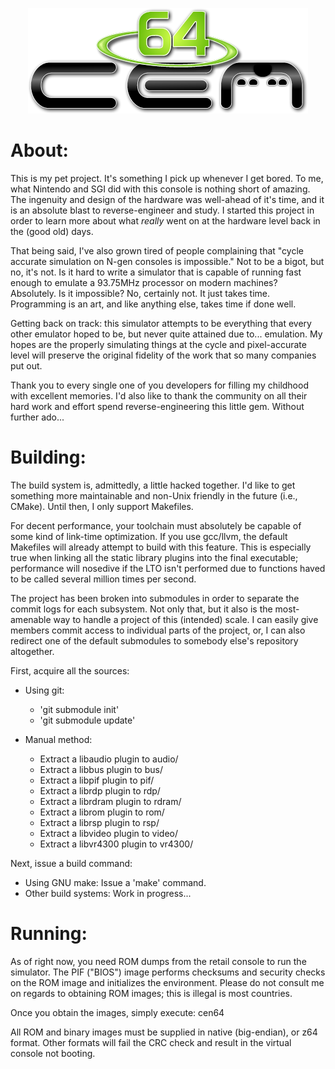 <p align="center">
  <img src="/assets/logo.png" />
</p>

# About:
This is my pet project. It's something I pick up whenever I get bored. To me,
what Nintendo and SGI did with this console is nothing short of amazing. The
ingenuity and design of the hardware was well-ahead of it's time, and it is
an absolute blast to reverse-engineer and study. I started this project in
order to learn more about what _really_ went on at the hardware level back in
the (good old) days.

That being said, I've also grown tired of people complaining that "cycle
accurate simulation on N-gen consoles is impossible." Not to be a bigot, but
no, it's not. Is it hard to write a simulator that is capable of running fast
enough to emulate a 93.75MHz processor on modern machines? Absolutely. Is it
impossible? No, certainly not. It just takes time. Programming is an art,
and like anything else, takes time if done well.

Getting back on track: this simulator attempts to be everything that every
other emulator hoped to be, but never quite attained due to... emulation. My
hopes are the properly simulating things at the cycle and pixel-accurate level
will preserve the original fidelity of the work that so many companies put
out.

Thank you to every single one of you developers for filling my childhood
with excellent memories. I'd also like to thank the community on all their
hard work and effort spend reverse-engineering this little gem. Without
further ado...

# Building:
The build system is, admittedly, a little hacked together. I'd like to get
something more maintainable and non-Unix friendly in the future (i.e., CMake).
Until then, I only support Makefiles.

For decent performance, your toolchain must absolutely be capable of some
kind of link-time optimization. If you use gcc/llvm, the default Makefiles
will already attempt to build with this feature. This is especially true when
linking all the static library plugins into the final executable; performance
will nosedive if the LTO isn't performed due to functions haved to be called
several million times per second.

The project has been broken into submodules in order to separate the commit
logs for each subsystem. Not only that, but it also is the most-amenable
way to handle a project of this (intended) scale. I can easily give members
commit access to individual parts of the project, or, I can also redirect one
of the default submodules to somebody else's repository altogether.


First, acquire all the sources:
  * Using git:
    * 'git submodule init'
    * 'git submodule update'

  * Manual method:
    * Extract a libaudio plugin to audio/
    * Extract a libbus plugin to bus/
    * Extract a libpif plugin to pif/
    * Extract a librdp plugin to rdp/
    * Extract a librdram plugin to rdram/
    * Extract a librom plugin to rom/
    * Extract a librsp plugin to rsp/
    * Extract a libvideo plugin to video/
    * Extract a libvr4300 plugin to vr4300/

Next, issue a build command:
  * Using GNU make: Issue a 'make' command.
  * Other build systems: Work in progress...

#  Running:
As of right now, you need ROM dumps from the retail console to run the
simulator. The PIF ("BIOS") image performs checksums and security checks on
the ROM image and initializes the environment. Please do not consult me on
regards to obtaining ROM images; this is illegal is most countries.

Once you obtain the images, simply execute:
cen64 <pifrom> <rom>

All ROM and binary images must be supplied in native (big-endian), or z64
format. Other formats will fail the CRC check and result in the virtual
console not booting.

